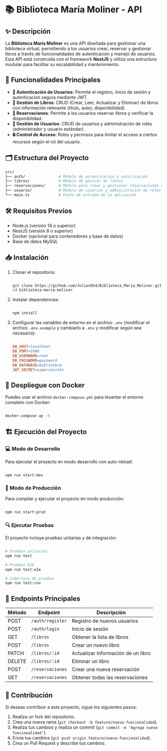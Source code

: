 # 📚 Biblioteca María Moliner - API

## ✨ Descripción

La **Biblioteca María Moliner** es una API diseñada para gestionar una biblioteca virtual, permitiendo a los usuarios crear, reservar y gestionar libros a través de funcionalidades de autenticación y manejo de usuarios. Esta API está construida con el framework **NestJS** y utiliza una estructura modular para facilitar su escalabilidad y mantenimiento.

## 🚀 Funcionalidades Principales

- **🔐 Autenticación de Usuarios**: Permite el registro, inicio de sesión y autenticación segura mediante JWT.
- **📖 Gestión de Libros**: CRUD (Crear, Leer, Actualizar y Eliminar) de libros con información relevante (título, autor, disponibilidad).
- **📅 Reservaciones**: Permite a los usuarios reservar libros y verificar la disponibilidad.
- **👤 Gestión de Usuarios**: CRUD de usuarios y administración de roles (administrador y usuario estándar).
- **🔒 Control de Acceso**: Roles y permisos para limitar el acceso a ciertos recursos según el rol del usuario.

## 🗂️ Estructura del Proyecto

```bash
src/
├── auth/               # Módulo de autenticación y autorización
├── libros/             # Módulo de gestión de libros
├── reservaciones/      # Módulo para crear y gestionar reservaciones de libros
├── usuario/            # Módulo de usuarios y administración de roles
└── main.ts             # Punto de entrada de la aplicación

```

## 🛠️ Requisitos Previos

- Node.js (versión 14 o superior)
- NestJS (versión 8 o superior)
- Docker (opcional para contenedores y base de datos)
- Base de datos MySQL

## 📥 Instalación

1. Clonar el repositorio:
    
    ```bash
    
    git clone https://github.com/Julian954/Biblioteca_Maria_Moliner.git
    cd biblioteca-maria-moliner
    
    ```
    
2. Instalar dependencias:
    
    ```bash

    npm install
    
    ```
    
3. Configurar las variables de entorno en el archivo `.env` (modificar el archivo `.env.example`  y cambiarlo a `.env` y modificar según sea necesario):
    
    ```makefile

    DB_HOST=localhost
    DB_PORT=3306
    DB_USERNAME=root
    DB_PASSWORD=password
    DB_DATABASE=biblioteca
    JWT_SECRET=supersecreto

    ```
    
## 🐳 Despliegue con Docker

Puedes usar el archivo `docker-compose.yml` para levantar el entorno completo con Docker:

```bash

docker-compose up -d

```
    

## 🏗️ Ejecución del Proyecto

### 💻 Modo de Desarrollo

Para ejecutar el proyecto en modo desarrollo con auto-reload:

```bash

npm run start:dev

```

### 🚀 Modo de Producción

Para compilar y ejecutar el proyecto en modo producción:

```bash

npm run start:prod

```

### 🔍 Ejecutar Pruebas

El proyecto incluye pruebas unitarias y de integración:

```bash

# Pruebas unitarias
npm run test

# Pruebas E2E
npm run test:e2e

# Cobertura de pruebas
npm run test:cov

```

## 📡 Endpoints Principales

| Método | Endpoint | Descripción |
| --- | --- | --- |
| POST | `/auth/register` | Registro de nuevos usuarios |
| POST | `/auth/login` | Inicio de sesión |
| GET | `/libros` | Obtener la lista de libros |
| POST | `/libros` | Crear un nuevo libro |
| PATCH | `/libros/:id` | Actualizar información de un libro |
| DELETE | `/libros/:id` | Eliminar un libro |
| POST | `/reservaciones` | Crear una nueva reservación |
| GET | `/reservaciones` | Obtener todas las reservaciones |

## 🤝 Contribución

Si deseas contribuir a este proyecto, sigue los siguientes pasos:

1. Realiza un fork del repositorio.
2. Crea una nueva rama (`git checkout -b feature/nueva-funcionalidad`).
3. Realiza tus cambios y realiza un commit (`git commit -m 'Agrega nueva funcionalidad'`).
4. Envía tus cambios (`git push origin feature/nueva-funcionalidad`).
5. Crea un Pull Request y describe tus cambios.
